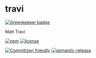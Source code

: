 # travi

[![Greenkeeper badge](https://badges.greenkeeper.io/travi/npm-travi.svg)](https://greenkeeper.io/)

Matt Travi

[![npm](https://img.shields.io/npm/v/@travi/npm-travi.svg?maxAge=2592000)](https://www.npmjs.com/package/@travi/npm-travi)
[![license](https://img.shields.io/github/license/travi/npm-travi.svg)](LICENSE)

[![Commitizen friendly](https://img.shields.io/badge/commitizen-friendly-brightgreen.svg)](http://commitizen.github.io/cz-cli/)
[![semantic-release](https://img.shields.io/badge/%20%20%F0%9F%93%A6%F0%9F%9A%80-semantic--release-e10079.svg)](https://github.com/semantic-release/semantic-release)
